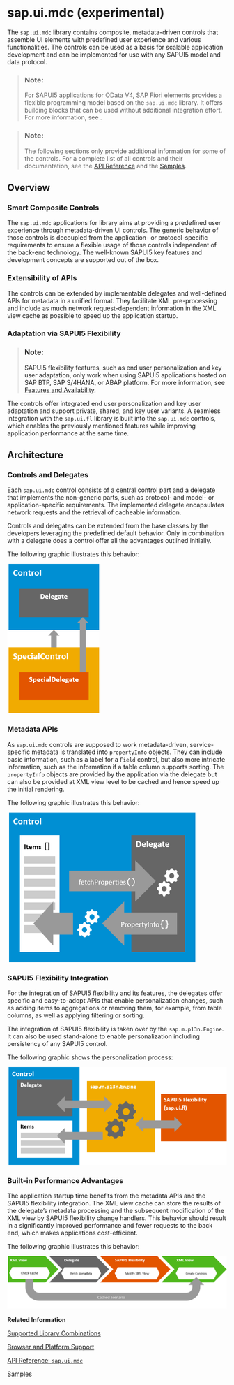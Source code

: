 <!-- loio1dd2aa91115d43409452a271d11be95b -->

# sap.ui.mdc \(experimental\)

The `sap.ui.mdc` library contains composite, metadata-driven controls that assemble UI elements with predefined user experience and various functionalities. The controls can be used as a basis for scalable application development and can be implemented for use with any SAPUI5 model and data protocol.

> ### Note:  
> For SAPUI5 applications for OData V4, SAP Fiori elements provides a flexible programming model based on the `sap.ui.mdc` library. It offers building blocks that can be used without additional integration effort. For more information, see  <?sap-ot O2O class="- topic/xref " href="24c1304739dd4f19af0ce2482c4d9bbe.xml" text="Building Blocks" desc="" xtrc="xref:1" xtrf="file:/home/builder/src/dita-all/zyl1693565473561/loioa82e269bbb584cfcbdbd3ae8765d8e7f_en-US/src/content/localization/en-us/1dd2aa91115d43409452a271d11be95b.xml" ?> . 

> ### Note:  
> The following sections only provide additional information for some of the controls. For a complete list of all controls and their documentation, see the [API Reference](https://ui5.sap.com/#/api) and the [Samples](https://ui5.sap.com/#/controls). 



<a name="loio1dd2aa91115d43409452a271d11be95b__section_y3w_kvf_qxb"/>

## Overview



### Smart Composite Controls

The `sap.ui.mdc` applications for library aims at providing a predefined user experience through metadata-driven UI controls. The generic behavior of those controls is decoupled from the application- or protocol-specific requirements to ensure a flexible usage of those controls independent of the back-end technology. The well-known SAPUI5 key features and development concepts are supported out of the box.



### Extensibility of APIs

The controls can be extended by implementable delegates and well-defined APIs for metadata in a unified format. They facilitate XML pre-processing and include as much network request-dependent information in the XML view cache as possible to speed up the application startup.



### Adaptation via SAPUI5 Flexibility

> ### Note:  
> SAPUI5 flexibility features, such as end user personalization and key user adaptation, only work when using SAPUI5 applications hosted on SAP BTP, SAP S/4HANA, or ABAP platform. For more information, see [Features and Availability](https://help.sap.com/docs/UI5_FLEXIBILITY/430e2c1a4ff241bc8162df4bf51e0730/41ada93054994698ab9067855bb85fe1.html).

The controls offer integrated end user personalization and key user adaptation and support private, shared, and key user variants. A seamless integration with the `sap.ui.fl` library is built into the `sap.ui.mdc` controls, which enables the previously mentioned features while improving application performance at the same time.



<a name="loio1dd2aa91115d43409452a271d11be95b__section_hg5_2dm_qxb"/>

## Architecture



### Controls and Delegates

Each `sap.ui.mdc` control consists of a central control part and a delegate that implements the non-generic parts, such as protocol- and model- or application-specific requirements. The implemented delegate encapsulates network requests and the retrieval of cacheable information.

Controls and delegates can be extended from the base classes by the developers leveraging the predefined default behavior. Only in combination with a delegate does a control offer all the advantages outlined initially.

The following graphic illustrates this behavior:

![Each control is used in combination with a delegate. Controls and their related delegates form a unit that can then be used as described and together with other controls and their respective delegates.](images/MDC_Library_1_175859c.png)



### Metadata APIs

As `sap.ui.mdc` controls are supposed to work metadata-driven, service-specific metadata is translated into `propertyInfo` objects. They can include basic information, such as a label for a `Field` control, but also more intricate information, such as the information if a table column supports sorting. The `propertyInfo` objects are provided by the application via the delegate but can also be provided at XML view level to be cached and hence speed up the initial rendering.

The following graphic illustrates this behavior:

![The control fetches data from the delegate and retrieves this metadata from a related PropertyInfo object via the delegate.](images/MDC_Library_2_a36e110.png)



### SAPUI5 Flexibility Integration

For the integration of SAPUI5 flexibility and its features, the delegates offer specific and easy-to-adopt APIs that enable personalization changes, such as adding items to aggregations or removing them, for example, from table columns, as well as applying filtering or sorting.

The integration of SAPUI5 flexibility is taken over by the `sap.m.p13n.Engine`. It can also be used stand-alone to enable personalization including persistency of any SAPUI5 control.

The following graphic shows the personalization process:

![The controls and their delegates work together with the sap.m.p13n.Engine and SAPUI5 flexibility with its sap.ui.fl library to enable personalization.](images/MDC_Library_3_82a3a32.png)



### Built-in Performance Advantages

The application startup time benefits from the metadata APIs and the SAPUI5 flexibility integration. The XML view cache can store the results of the delegate’s metadata processing and the subsequent modification of the XML view by SAPUI5 flexibility change handlers. This behavior should result in a significantly improved performance and fewer requests to the back end, which makes applications cost-efficient.

The following graphic illustrates this behavior:

![Based on the cache check in the XML view, the delegate fetches the metadata. After that, the XML view is modified by SAPUI5 flexibility, which results in the creation of a control using the cached scenario.](images/MDC_Library_4_7a21af4.png)

**Related Information**  


[Supported Library Combinations](../02_Read-Me-First/supported-library-combinations-363cd16.md "SAPUI5 provides a set of JavaScript and CSS libraries, which can be combined in an application using the combinations that are supported.")

[Browser and Platform Support](../02_Read-Me-First/browser-and-platform-support-74b59ef.md "Here you can find information on the browser and platform support for the SAPUI5 libraries on iOS, Android, macOS, and Windows platforms.")

[API Reference: `sap.ui.mdc`](https://ui5.sap.com/#/api/sap.ui.mdc)

[Samples](https://ui5.sap.com/#/entity/sap.ui.mdc)

